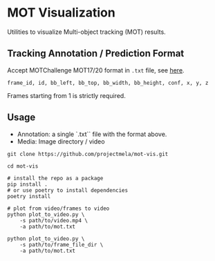 # MOT Visualization

Utilities to visualize Multi-object tracking (MOT) results.

## Tracking Annotation / Prediction Format

Accept MOTChallenge MOT17/20 format in `.txt` file, see [here](https://motchallenge.net/instructions/).

```text
frame_id, id, bb_left, bb_top, bb_width, bb_height, conf, x, y, z
```

Frames starting from 1 is strictly required.

## Usage

- Annotation: a single `.txt`` file with the format above.
- Media: Image directory / video

```shell
git clone https://github.com/projectmela/mot-vis.git

cd mot-vis

# install the repo as a package
pip install .
# or use poetry to install dependencies
poetry install

# plot from video/frames to video
python plot_to_video.py \
    -s path/to/video.mp4 \
    -a path/to/mot.txt

python plot_to_video.py \
    -s path/to/frame_file_dir \
    -a path/to/mot.txt
```
